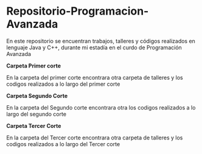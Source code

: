 # Repositorio-Programacion-Avanzada

En este repositorio se encuentran trabajos, talleres y códigos realizados en lenguaje Java y C++, durante mi estadía en el curdo de Programación Avanzada 

**Carpeta Primer corte**

En la carpeta del primer corte encontrara otra carpeta de talleres y los codigos realizados a lo largo del primer corte

**Carpeta Segundo Corte**

En la carpeta del Segundo corte encontrara otra los codigos realizados a lo largo del segundo  corte

**Carpeta Tercer Corte**

En la carpeta del Tercer corte encontrara otra carpeta de talleres y los codigos realizados a lo largo del Tercer corte
